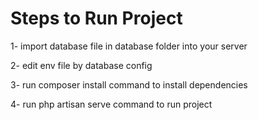 # 
# Steps to Run Project 
 1- import database file in database folder into your server
 
 2- edit env file by database config 
 
 3- run composer install command to install dependencies 
 
 4- run php artisan serve command to run project

